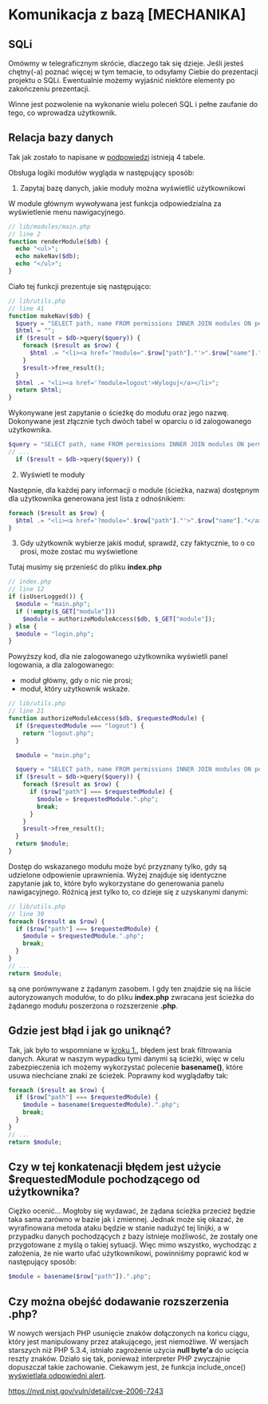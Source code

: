 # Komunikacja z bazą [MECHANIKA]

## SQLi

Omówmy w telegraficznym skrócie, dlaczego tak się dzieje. Jeśli jesteś chętny(-a) poznać więcej w tym temacie, to odsyłamy Ciebie do prezentacji projektu o SQLi. Ewentualnie możemy wyjaśnić niektóre elementy po zakończeniu prezentacji.

Winne jest pozwolenie na wykonanie wielu poleceń SQL i pełne zaufanie do tego, co wprowadza użytkownik.

## Relacja bazy danych

Tak jak zostało to napisane w [podpowiedzi](3_1_hint.md) istnieją 4 tabele.

Obsługa logiki modułów wygląda w następujący sposób:

1. Zapytaj bazę danych, jakie moduły można wyświetlić użytkownikowi

W module głównym wywoływana jest funkcja odpowiedzialna za wyświetlenie menu nawigacyjnego.

```php
// lib/modules/main.php
// line 2
function renderModule($db) {
  echo "<ul>";
  echo makeNav($db);
  echo "</ul>";
}
```

Ciało tej funkcji prezentuje się następująco:

```php
// lib/utils.php
// line 41
function makeNav($db) {
  $query = "SELECT path, name FROM permissions INNER JOIN modules ON permissions.module_id = modules.id WHERE permissions.user_id = ".getLoggedUserId();
  $html = "";
  if ($result = $db->query($query)) {
    foreach ($result as $row) {
      $html .= "<li><a href='?module=".$row["path"]."'>".$row["name"]."</a></li>";
    }
    $result->free_result();
  }
  $html .= "<li><a href='?module=logout'>Wyloguj</a></li>";
  return $html;
}
```

Wykonywane jest zapytanie o ścieżkę do modułu oraz jego nazwę. Dokonywane jest złącznie tych dwóch tabel w oparciu o id zalogowanego użytkownika.

```php
$query = "SELECT path, name FROM permissions INNER JOIN modules ON permissions.module_id = modules.id WHERE permissions.user_id = ".getLoggedUserId();
// ...
  if ($result = $db->query($query)) {
```

2. Wyświetl te moduły

Następnie, dla każdej pary informacji o module (ścieżka, nazwa) dostępnym dla użytkownika generowana jest lista z odnośnikiem:

```php
foreach ($result as $row) {
  $html .= "<li><a href='?module=".$row["path"]."'>".$row["name"]."</a></li>";
}
```

3. Gdy użytkownik wybierze jakiś moduł, sprawdź, czy faktycznie, to o co prosi, może zostać mu wyświetlone

Tutaj musimy się przenieść do pliku **index.php**

```php
// index.php
// line 12
if (isUserLogged()) {
  $module = "main.php";
  if (!empty($_GET["module"]))
    $module = authorizeModuleAccess($db, $_GET["module"]);
} else {
  $module = "login.php";
}
```

Powyższy kod, dla nie zalogowanego użytkownika wyświetli panel logowania, a dla zalogowanego:

- moduł główny, gdy o nic nie prosi;
- moduł, który użytkownik wskaże.

```php
// lib/utils.php
// line 21
function authorizeModuleAccess($db, $requestedModule) {
  if ($requestedModule === "logout") {
    return "logout.php";
  }

  $module = "main.php";

  $query = "SELECT path, name FROM permissions INNER JOIN modules ON permissions.module_id = modules.id WHERE permissions.user_id = ".getLoggedUserId();
  if ($result = $db->query($query)) {
    foreach ($result as $row) {
      if ($row["path"] === $requestedModule) {
        $module = $requestedModule.".php";
        break;
      }
    }
    $result->free_result();
  }
  return $module;
}
```

Dostęp do wskazanego modułu może być przyznany tylko, gdy są udzielone odpowienie uprawnienia. Wyżej znajduje się identyczne zapytanie jak to, które było wykorzystane do generowania panelu nawigacyjnego. Różnicą jest tylko to, co dzieje się z uzyskanymi danymi:

```php
// lib/utils.php
// line 30
foreach ($result as $row) {
  if ($row["path"] === $requestedModule) {
    $module = $requestedModule.".php";
    break;
  }
}
// ...
return $module;
```

są one porównywane z żądanym zasobem. I gdy ten znajdzie się na liście autoryzowanych modułów, to do pliku **index.php** zwracana jest ścieżka do żądanego modułu poszerzona o rozszerzenie **.php**.

## Gdzie jest błąd i jak go uniknąć?

Tak, jak było to wspomniane w [kroku 1.](1_mechanics.md#jak-temu-zaradzić), błędem jest brak filtrowania danych. Akurat w naszym wypadku tymi danymi są ścieżki, więc w celu zabezpieczenia ich możemy wykorzystać polecenie **basename()**, które usuwa niechciane znaki ze ścieżek. Poprawny kod wyglądałby tak:

```php
foreach ($result as $row) {
  if ($row["path"] === $requestedModule) {
    $module = basename($requestedModule).".php";
    break;
  }
}
// ...
return $module;
```

## Czy w tej konkatenacji błędem jest użycie $requestedModule pochodzącego od użytkownika?

Ciężko ocenić... Mogłoby się wydawać, że żądana ścieżka przecież będzie taka sama zarówno w bazie jak i zmiennej. Jednak może się okazać, że wyrafinowana metoda ataku będzie w stanie nadużyć tej linijki, a w przypadku danych pochodzących z bazy istnieje możliwość, że zostały one przygotowane z myślą o takiej sytuacji. Więc mimo wszystko, wychodząc z założenia, że nie warto ufać użytkownikowi, powinniśmy poprawić kod w następujący sposób:

```php
$module = basename($row["path"]).".php";
```

## Czy można obejść dodawanie rozszerzenia **.php**?

W nowych wersjach PHP usunięcie znaków dołączonych na końcu ciągu, który jest manipulowany przez atakującego, jest niemożliwe. W wersjach starszych niż PHP 5.3.4, istniało zagrożenie użycia **null byte'a** do ucięcia reszty znaków. Działo się tak, ponieważ interpreter PHP zwyczajnie dopuszczał takie zachowanie. Ciekawym jest, że funkcja include_once() [wyświetlała odpowiedni alert](https://bugs.php.net/bug.php?id=39863).

https://nvd.nist.gov/vuln/detail/cve-2006-7243
